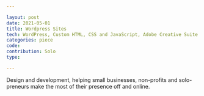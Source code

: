 ```yaml
---

layout: post
date: 2021-05-01
title: Wordpress Sites
tech: WordPress, Custom HTML, CSS and JavaScript, Adobe Creative Suite
categories: piece
code: 
contribution: Solo
type: 

---
```

Design and development, helping small businesses, non-profits and solo-preneurs make the most of their presence off and online. 
